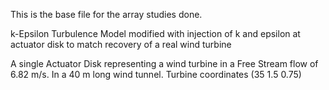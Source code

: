 This is the base file for the array studies done.

k-Epsilon Turbulence Model modified with injection of k and epsilon at actuator disk to match recovery of a real wind turbine

A single Actuator Disk representing a wind turbine in a Free Stream flow of 6.82 m/s. In a 40 m long wind tunnel. Turbine coordinates (35 1.5 0.75)





